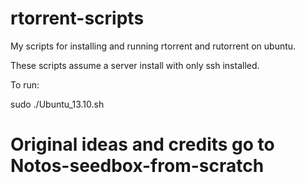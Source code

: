 rtorrent-scripts
================

My scripts for installing and running rtorrent and rutorrent on ubuntu.

These scripts assume a server install with only ssh installed.

To run:

sudo ./Ubuntu_13.10.sh


# Original ideas and credits go to Notos-seedbox-from-scratch
